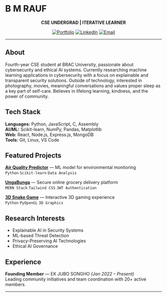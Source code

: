 # B M RAUF

<div align="center">

**CSE UNDERGRAD | ITERATIVE LEARNER**

[![Portfolio](https://img.shields.io/badge/🌐_Portfolio-00D9FF?style=flat-square&logoColor=white)](https://www.bmrauf.me)
[![LinkedIn](https://img.shields.io/badge/LinkedIn-0077B5?style=flat-square&logo=linkedin&logoColor=white)](https://www.linkedin.com/in/mebmrauf)
[![Email](https://img.shields.io/badge/Email-D14836?style=flat-square&logo=gmail&logoColor=white)](mailto:bmrauf.me@gmail.com)

</div>

---

## About

Fourth-year CSE student at BRAC University, passionate about cybersecurity and ethical AI systems. Currently researching machine learning applications in cybersecurity with a focus on explainable and transparent security solutions. Outside of technology, interested in photography, movies, meaningful conversations and values proper sleep as a key part of self-care. Believes in lifelong learning, kindness, and the power of community.

## Tech Stack

**Languages:** Python, JavaScript, C, Assembly  
**AI/ML:** Scikit-learn, NumPy, Pandas, Matplotlib  
**Web:** React, Node.js, Express.js, MongoDB  
**Tools:** Git, Linux, VS Code

## Featured Projects

**[Air Quality Predictor](https://github.com/mebmrauf/Air-Quality-Predictor)** — ML model for environmental monitoring  
`Python` `Scikit-learn` `Data Analysis`

**[UngaBunga](https://github.com/mebmrauf/UngaBunga)** — Secure online grocery delivery platform  
`MERN Stack` `Tailwind CSS` `JWT Authentication`

**[3D Snake Game](https://github.com/mebmrauf/3D-Snake-Game)** — Interactive 3D gaming experience  
`Python` `PyOpenGL` `3D Graphics`

## Research Interests

- Explainable AI in Security Systems
- ML-based Threat Detection
- Privacy-Preserving AI Technologies
- Ethical AI Governance

## Experience

**Founding Member** — EK JUBO SONGHO *(Jan 2022 – Present)*  
Leading community initiatives and team coordination with 20+ active members.

---

<div align="center
  
*Every expert was once a beginner* 🌟

</div>










